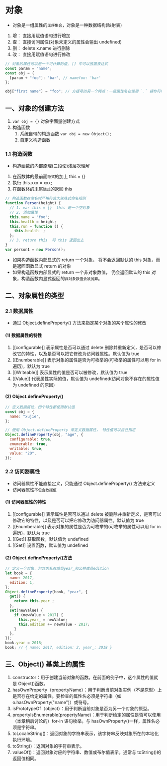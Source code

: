 # 对象

- 对象是一组属性的`无序集合`，对象是一种数据结构(映射表)

1. 增： 直接用赋值语句进行增加
2. 查： 直接访问属性(对象未定义的属性会输出 undefined)
3. 删： delete x.name 进行删除
4. 改： 直接用赋值语句进行修改

```js
// 对象的属性可以是一个可计算的值, [] 中可以放置表达式
const param = "name";
const obj = {
  [param + "foo"]: "bar", // namefoo: 'bar'
};

obj["first name"] = "foo"; // 方括号的另一个特点：一些属性名在使用 `.` 操作符时会报错，[] 则不会
```

## 一、对象的创建方法

1. `var obj = {}` 对象字面量创建方式
2. 构造函数
   1. 系统自带的构造函数 `var obj = new Object();`
   2. 自定义构造函数

### 1.1 构造函数

- 构造函数的内部原理(三段论)浅层次理解

1. 在函数体的最前面`隐式`的加上 this = {}
2. 执行 this.xxx = xxx;
3. 在函数体的末尾`隐式`的返回 this

```js
// 构造函数在命名时严格符合大驼峰式命名规则
function Person(height) {
  // 1. var this = {}  this 是一个空对象
  // 2. 添加属性
  this.name = "foo";
  this.health = height;
  this.run = function () {
    this.health--;
  };
  // 3. return this  将 this 返回出去
}
var person1 = new Person();
```

- 如果构造函数内部显式的 return 一个对象， 将不会返回默认的 this 对象，而是返回函数显式 return 的对象
- 如果构造函数内部显式的 return 一个非对象数值， 仍会返回默认的 this 对象，构造函数内显式返回的`非对象数值会被抛弃`。

## 二、对象属性的类型

### 2.1 数据属性

- 通过 Object.defineProperty() 方法来指定某个对象的某个属性的修改

#### (1) 数据属性的特性

1. [[configurable]] 表示属性是否可以通过 delete 删除并重新定义，是否可以修改它的特性，以及是否可以把它修改为访问器属性。默认值为 true
2. [[Enumberable]] 表示对象的属性是否为可枚举的(可枚举的属性可以用 for in 遍历)，默认为 true
3. [[Writeable]] 表示属性的值是否可以被修改，默认值为 true
4. [[Value]] 代表属性实际的值，默认值为 undefined(访问对象不存在的属性值为 undefined 的原因)

#### (2) Object.defineProperty()

```js
// 定义数据属性，四个特性都使用默认值
const obj = {
  name: "xujie",
};

// 使用 Object.defineProperty 来定义数据属性， 特性值可以自己指定
Object.defineProperty(obj, "age", {
  configurable: true,
  enumerable: true,
  writable: true,
  value: "20",
});
```

### 2.2 访问器属性

- 访问器属性不能直接定义，只能通过 Object.defineProperty() 方法来定义
- 访问器属性`不包含数据值`

#### (1) 访问器属性的特性

1. [[configurable]] 表示属性是否可以通过 delete 被删除并重新定义，是否可以修改它的特性，以及是否可以把它修改为访问器属性。默认值为 true
2. [[Enumberable]] 表示对象的属性是否为可枚举的(可枚举的属性可以用 for in 遍历)，默认为 true
3. [[Get]] 获取函数，默认值为 undefined
4. [[Set]] 设置函数，默认值为 undefined

#### (2) Object.defineProperty()方法

```js
// 定义一个对象，包含伪私有成员year_和公共成员edition
let book = {
  name: 2017,
  edition: 1,
};
Object.defineProperty(book, "year", {
  get() {
    return this.year_;
  },
  set(newValue) {
    if (newValue > 2017) {
      this.year_ = newValue;
      this.edition += newValue - 2017;
    }
  },
});
book.year = 2018;
book; // { name: 2017, edition: 2, year_: 2018 }
```

## 三、Object() 基类上的属性

1. constructor：用于创建当前对象的函数。在前面的例子中，这个属性的值就是 Object()函数。
2. hasOwnProperty（propertyName）：用于判断当前对象实例（不是原型）上是否存在给定的属性。要检查的属性名必须是字符串（如 o.hasOwnProperty("name")）或符号。
3. isPrototypeOf（object）：用于判断当前对象是否为另一个对象的原型。
4. propertyIsEnumerable(propertyName)：用于判断给定的属性是否可以使用（本章稍后讨论的）for-in 语句枚举。与 hasOwnProperty()一样，属性名必须是字符串。
5. toLocaleString()：返回对象的字符串表示，该字符串反映对象所在的本地化执行环境。
6. toString()：返回对象的字符串表示。
7. valueOf()：返回对象对应的字符串、数值或布尔值表示。通常与 toString()的返回值相同。
